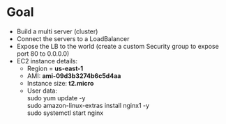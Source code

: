 # Goal
* Build a multi server (cluster)  
* Connect the servers to a LoadBalancer  
* Expose the LB to the world (create a custom Security group to expose port 80 to 0.0.0.0)  
* EC2 instance details:  
  * Region = **us-east-1**  
  * AMI: **ami-09d3b3274b6c5d4aa**  
  * Instance size: **t2.micro**  
  * User data:  
    sudo yum update -y  
    sudo amazon-linux-extras install nginx1 -y  
    sudo systemctl start nginx  
